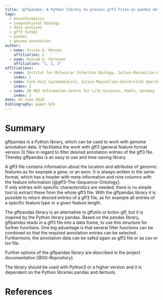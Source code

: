 ```yaml
---
title: 'gffpandas: A Python library to process gff3 files as pandas data frames'
tags:
  - bioinformatics
  - computational biology
  - data analyses
  - gff3 format
  - pandas
  - genome annotation
author:
  - name: Vivian A. Monzon
    affiliation: 1
  - name: Konrad U. Förstner
    affiliation: "1, 2, 3"
affiliations:
  - name: Institut for Molecular Infection Biology, Julius-Maximilian-Universität Wuerzburg, Wuerzburg, Germany
    index: 1
  - name: Core Unit Systemmedizin, Julius-Maximilian-Universität Wuerzburg, Wuerzburg, Germany
    index: 2
  - name: ZB MED Information Centre for Life Sciences, Koeln, Germany
    index: 3
date: XX June 2018
bibliography: paper.bib
---
```


# Summary

gffpandas is a Python library, which can be used to work with genome annotation data. It facilitates the work with gff3 (general feature format version 3) files in regard to filter desired annotation entries of the gff3 file. Thereby gffpandas is an easy to use and time-saving library.

A gff3 file contains information about the location and attributes of genomic features as for example a gene, or an exon. It is always written in the same format, which has a header with meta-information and nine columns with the feature information  [@gff3-The-Sequence-Ontology].  
If only entries with specific characteristics are needed, there is no simple tool to extract these from the whole gff3 file. With the gffpandas library it is possible to return desired entries of a gff3 file, as for example all entries of a specific feature type or a given feature length.

The gffpandas library is an alternative to gffutils or bcbio-gff, but it is inspired by the Python library pandas. Based on the pandas library, gffpandas reads in a gff3 file into a data frame, to use this structure for further functions. One big advantage is that several filter functions can be combined so that the required annotation entries can be selected. Furthermore, the annotation data can be safed again as gff3 file or as csv or tsv file.

Further options of the gffpandas library are described in the project documentation [@Git-Repository].

The library should be used with Python3 or a higher version and it is dependent on the Python libraries pandas and itertools. 

# References
